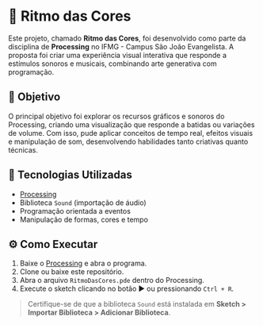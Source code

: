 # 🎨 Ritmo das Cores

Este projeto, chamado **Ritmo das Cores**, foi desenvolvido como parte da disciplina de **Processing** no IFMG - Campus São João Evangelista. A proposta foi criar uma experiência visual interativa que responde a estímulos sonoros e musicais, combinando arte generativa com programação.

## 📌 Objetivo

O principal objetivo foi explorar os recursos gráficos e sonoros do Processing, criando uma visualização que responde a batidas ou variações de volume. Com isso, pude aplicar conceitos de tempo real, efeitos visuais e manipulação de som, desenvolvendo habilidades tanto criativas quanto técnicas.

## 🚀 Tecnologias Utilizadas

- [Processing](https://processing.org/)
- Biblioteca `Sound` (importação de áudio)
- Programação orientada a eventos
- Manipulação de formas, cores e tempo

## ⚙️ Como Executar

1. Baixe o [Processing](https://processing.org/download) e abra o programa.
2. Clone ou baixe este repositório.
3. Abra o arquivo `RitmoDasCores.pde` dentro do Processing.
4. Execute o sketch clicando no botão ▶️ ou pressionando `Ctrl + R`.

> Certifique-se de que a biblioteca `Sound` está instalada em **Sketch > Importar Biblioteca > Adicionar Biblioteca**.



